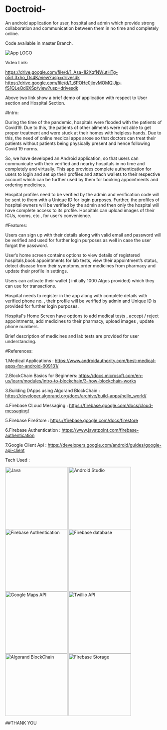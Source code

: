 # Doctroid-
An android application for user, hospital and admin which provide strong collaboration and communication between them in no time and completely online. 


Code available in master Branch.


 
 <img src='https://firebasestorage.googleapis.com/v0/b/doctroid-app.appspot.com/o/news.png?alt=media&token=fb7a704b-758f-4067-97de-8d758c6df952' alt='App LOGO' />
 
 Video Link:
 
 https://drive.google.com/file/d/1_Asa-1l2XqfNWutHTg-o5rL3xho_Ds4K/view?usp=drivesdk
 https://drive.google.com/file/d/1_6POHe0jlqvMOMQlJjp-fS1QLeQd9XSp/view?usp=drivesdk

Above two link show a brief demo of application with respect to User section and Hospital Section.

#Intro:

During the time of the pandemic, hospitals were flooded with the patients of Covid19. Due to this, the patients of other ailments were not able to get proper treatment and were stuck at their homes with helpless hands. Due to this, the need of online medical apps arose so that doctors can treat their patients without patients being physically present and hence following Covid 19 norms.

So, we have developed an Android application, so that users can communicate with their verified and nearby hospitals in no time and completely and virtually. This app provides complete authentication for users to login and set up their profiles and attach wallets to their respective account which can be further used by them for booking appointments and ordering medicines.

Hospital profiles need to be verified by the admin and verification code will be sent to them with a Unique ID for login purposes. Further, the profiles of hospital owners will be verified by the admin and then only the hospital will have complete access to its profile. Hospitals can upload images of their ICUs, rooms, etc., for user’s convenience.

#Features:

Users can sign up with their details along with valid email and password will be verified and used for further login purposes as  well in case the user forgot the password.

User’s home screen contains options to view details of registered hospitals,book appointments for lab tests, view their appointment’s status, detect disease from their symptoms,order medicines from pharmacy and update their profile in settings.

Users can activate their wallet ( initially 1000 Algos provided) which they can use for transactions.

Hospital needs to register in the app along with complete details with verified phone no. , their profile will be verified by admin and 
Unique ID is provided for further login purposes.

Hospital's Home Screen have options to add medical tests , accept / reject appointments, add medicines to their pharmacy, upload images , update phone numbers.

Brief  description of medicines and lab tests are provided for user understanding.


#References:

1.Medical Applications : https://www.androidauthority.com/best-medical-apps-for-android-609131/

2.BlockChain Basics for Beginners: https://docs.microsoft.com/en-us/learn/modules/intro-to-blockchain/3-how-blockchain-works

3.Building DApps using Algorand BlockChain : https://developer.algorand.org/docs/archive/build-apps/hello_world/

4.Firebase CLoud Messaging : https://firebase.google.com/docs/cloud-messaging/

5.Firebase FireStore : https://firebase.google.com/docs/firestore

6.Firebase Authentication : https://www.javatpoint.com/firebase-authentication

7.Google Client Api : https://developers.google.com/android/guides/google-api-client

Tech Used :

<img src="https://download.logo.wine/logo/Java_(programming_language)/Java_(programming_language)-Logo.wine.png" alt='Java' width="200" height="200" align="left"/>
<img src ="https://tse2.mm.bing.net/th?id=OIP.ng3VSQQOqW_gUd4dkTT1mgHaHa&pid=Api&P=0&w=168&h=168" alt='Android Studio'width="200" height="200" align="middle"/>

<img src="https://innovationm.co/wp-content/uploads/2017/11/1.-Firebase-Authentication__1.png" alt='Firebase Authentication' width="200" height="200" align="left"/>
<img src ="https://media.geeksforgeeks.org/wp-content/uploads/20190421141241/gfg53.png" alt='Firebase database' width="200" height="200" align="middle"/>

<img src ="https://www.pinclipart.com/picdir/middle/258-2581791_google-maps-markerphoto-imagegoogle-maps-api-clipart.png" alt='Google Maps API' width="200" height="200"  align="left" />
<img src ="https://logodix.com/logo/28614.png" alt='Twillio API' width="200" height="200" align="middle" />

<img src ="https://tse3.mm.bing.net/th?id=OIP.dz4m0lV5yrGVjLIXF2Kh9QHaGN&pid=Api&P=0&w=197&h=165" alt='Algorand BlockChain' width="200" height="200" align="left"/>
<img src="https://gcpfirebase.com/wp-content/uploads/2020/12/Firebase-Realtime-Database-vs-Cloud-Firestore-Choice-in-2021.png" alt='Firebase Storage' width="200" height="200" align="middle"/>

##THANK YOU
